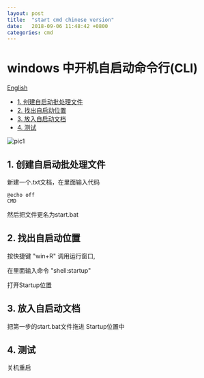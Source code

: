 ```yaml
---
layout: post
title:  "start cmd chinese version"
date:   2018-09-06 11:48:42 +0800
categories: cmd
---
```


# windows 中开机自启动命令行(CLI)

[English](https://robin163.github.io/jekyll/update/2018/09/06/start-en.html)


<!-- vim-markdown-toc GFM -->

* [1. 创建自启动批处理文件](#1-创建自启动批处理文件)
* [2. 找出自启动位置](#2-找出自启动位置)
* [3. 放入自启动文档](#3-放入自启动文档)
* [4. 测试](#4-测试)

<!-- vim-markdown-toc -->

![pic1](https://github.com/Robin163/robin163.github.io/tree/master/css/pic1.jpg)

## 1. 创建自启动批处理文件
新建一个.txt文档，在里面输入代码
```
@echo off
CMD
```
然后把文件更名为start.bat
## 2. 找出自启动位置
按快捷键 "win+R" 调用运行窗口,

在里面输入命令 "shell:startup"

打开Startup位置
## 3. 放入自启动文档
把第一步的start.bat文件拖进 Startup位置中

## 4. 测试
关机重启


